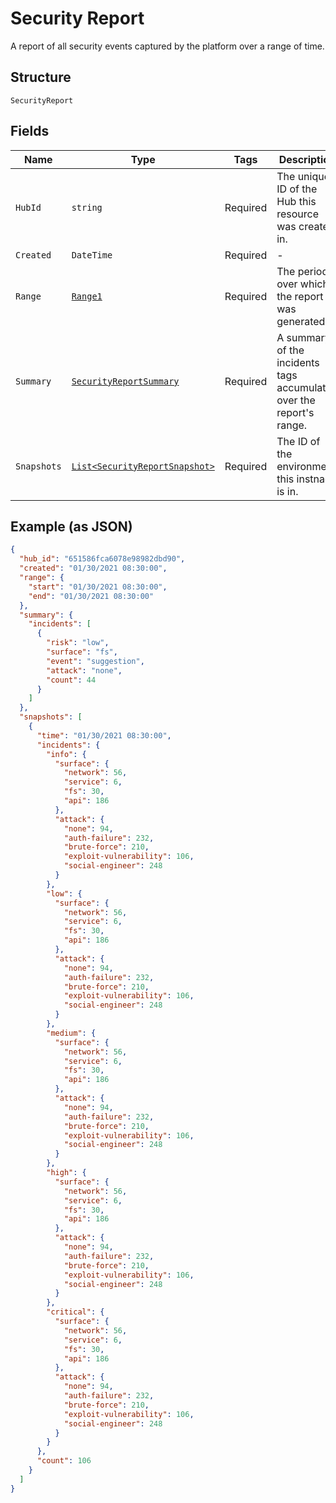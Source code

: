
# Security Report

A report of all security events captured by the platform over a range of time.

## Structure

`SecurityReport`

## Fields

| Name | Type | Tags | Description |
|  --- | --- | --- | --- |
| `HubId` | `string` | Required | The unique ID of the Hub this resource was created in. |
| `Created` | `DateTime` | Required | - |
| `Range` | [`Range1`](../../doc/models/range-1.md) | Required | The period over which the report was generated. |
| `Summary` | [`SecurityReportSummary`](../../doc/models/security-report-summary.md) | Required | A summary of the incidents tags accumulated over the report's range. |
| `Snapshots` | [`List<SecurityReportSnapshot>`](../../doc/models/security-report-snapshot.md) | Required | The ID of the environment this instnace is in. |

## Example (as JSON)

```json
{
  "hub_id": "651586fca6078e98982dbd90",
  "created": "01/30/2021 08:30:00",
  "range": {
    "start": "01/30/2021 08:30:00",
    "end": "01/30/2021 08:30:00"
  },
  "summary": {
    "incidents": [
      {
        "risk": "low",
        "surface": "fs",
        "event": "suggestion",
        "attack": "none",
        "count": 44
      }
    ]
  },
  "snapshots": [
    {
      "time": "01/30/2021 08:30:00",
      "incidents": {
        "info": {
          "surface": {
            "network": 56,
            "service": 6,
            "fs": 30,
            "api": 186
          },
          "attack": {
            "none": 94,
            "auth-failure": 232,
            "brute-force": 210,
            "exploit-vulnerability": 106,
            "social-engineer": 248
          }
        },
        "low": {
          "surface": {
            "network": 56,
            "service": 6,
            "fs": 30,
            "api": 186
          },
          "attack": {
            "none": 94,
            "auth-failure": 232,
            "brute-force": 210,
            "exploit-vulnerability": 106,
            "social-engineer": 248
          }
        },
        "medium": {
          "surface": {
            "network": 56,
            "service": 6,
            "fs": 30,
            "api": 186
          },
          "attack": {
            "none": 94,
            "auth-failure": 232,
            "brute-force": 210,
            "exploit-vulnerability": 106,
            "social-engineer": 248
          }
        },
        "high": {
          "surface": {
            "network": 56,
            "service": 6,
            "fs": 30,
            "api": 186
          },
          "attack": {
            "none": 94,
            "auth-failure": 232,
            "brute-force": 210,
            "exploit-vulnerability": 106,
            "social-engineer": 248
          }
        },
        "critical": {
          "surface": {
            "network": 56,
            "service": 6,
            "fs": 30,
            "api": 186
          },
          "attack": {
            "none": 94,
            "auth-failure": 232,
            "brute-force": 210,
            "exploit-vulnerability": 106,
            "social-engineer": 248
          }
        }
      },
      "count": 106
    }
  ]
}
```

